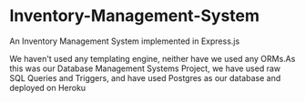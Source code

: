# Inventory-Management-System
An Inventory Management System implemented in Express.js 

We haven't used any templating engine, neither have we used any ORMs.As this was our Database Management Systems Project, we have used raw SQL Queries and Triggers, and have used Postgres as our database and deployed on Heroku
